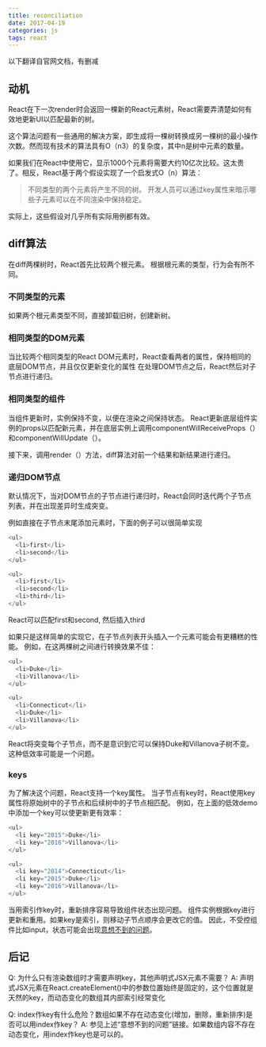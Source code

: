 ```yaml
---
title: reconciliation
date: 2017-04-19
categories: js
tags: react
---
```

以下翻译自官网文档，有删减

## 动机

React在下一次render时会返回一棵新的React元素树，React需要弄清楚如何有效地更新UI以匹配最新的树。

这个算法问题有一些通用的解决方案，即生成将一棵树转换成另一棵树的最小操作次数。然而现有技术的算法具有O（n3）的复杂度，其中n是树中元素的数量。

如果我们在React中使用它，显示1000个元素将需要大约10亿次比较。这太贵了。相反，React基于两个假设实现了一个启发式O（n）算法：

>不同类型的两个元素将产生不同的树。
>开发人员可以通过key属性来暗示哪些子元素可以在不同渲染中保持稳定。

实际上，这些假设对几乎所有实际用例都有效。

## diff算法

在diff两棵树时，React首先比较两个根元素。 根据根元素的类型，行为会有所不同。

### 不同类型的元素
如果两个根元素类型不同，直接卸载旧树，创建新树。

### 相同类型的DOM元素
当比较两个相同类型的React DOM元素时，React查看两者的属性，保持相同的底层DOM节点，并且仅仅更新变化的属性
在处理DOM节点之后，React然后对子节点进行递归。

### 相同类型的组件
当组件更新时，实例保持不变，以便在渲染之间保持状态。 React更新底层组件实例的props以匹配新元素，并在底层实例上调用componentWillReceiveProps（）和componentWillUpdate（）。

接下来，调用render（）方法，diff算法对前一个结果和新结果进行递归。

### 递归DOM节点
默认情况下，当对DOM节点的子节点进行递归时，React会同时迭代两个子节点列表，并在出现差异时生成突变。

例如直接在子节点末尾添加元素时，下面的例子可以很简单实现
```javascript
<ul>
  <li>first</li>
  <li>second</li>
</ul>

<ul>
  <li>first</li>
  <li>second</li>
  <li>third</li>
</ul>

```
React可以匹配first和second, 然后插入third

如果只是这样简单的实现它，在子节点列表开头插入一个元素可能会有更糟糕的性能。 例如，在这两棵树之间进行转换效果不佳：
```javascript
<ul>
  <li>Duke</li>
  <li>Villanova</li>
</ul>

<ul>
  <li>Connecticut</li>
  <li>Duke</li>
  <li>Villanova</li>
</ul>

```
React将突变每个子节点，而不是意识到它可以保持Duke和Villanova子树不变。这种低效率可能是一个问题。


### keys
为了解决这个问题，React支持一个key属性。 当子节点有key时，React使用key属性将原始树中的子节点和后续树中的子节点相匹配。 例如，在上面的低效demo中添加一个key可以使更新更有效率：
```javascript
<ul>
  <li key="2015">Duke</li>
  <li key="2016">Villanova</li>
</ul>

<ul>
  <li key="2014">Connecticut</li>
  <li key="2015">Duke</li>
  <li key="2016">Villanova</li>
</ul>
```
当用索引作key时，重新排序容易导致组件状态出现问题。 组件实例根据key进行更新和重用。如果key是索引，则移动子节点顺序会更改它的值。 因此，不受控组件比如input，状态可能会出现[意想不到的问题](https://codepen.io/pen?&editable=true&editors=0010)。

## 后记
Q: 为什么只有渲染数组时才需要声明key，其他声明式JSX元素不需要？
A: 声明式JSX元素在React.createElement()中的参数位置始终是固定的，这个位置就是天然的key，而动态变化的数组其内部索引经常变化

Q: index作key有什么危险？数组如果不存在动态变化(增加，删除，重新排序)是否可以用index作key？
A: 参见上述“意想不到的问题”链接。如果数组内容不存在动态变化，用index作key也是可以的。